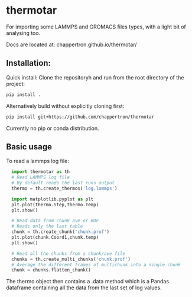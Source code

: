 # thermotar
For importing some LAMMPS and GROMACS files types, with a light bit of analysing too.

Docs are located at: chappertron.github.io/thermotar/


## Installation:
  Quick install:
  Clone the repositoryh and run from the root directory of the project:
  ```sh
  pip install .
  ```

  Alternatively build without explicitly cloning first:
  ```sh
  pip install git+https://github.com/chappertron/thermotar
  ```

  Currently no pip or conda distribution. 
  
  
## Basic usage
To read a lammps log file:
``` python
  import thermotar as th
  # Read LAMMPS log file
  # By default reads the last runs output
  thermo = th.create_thermos('log.lammps')

  import matplotlib.pyplot as plt
  plt.plot(thermo.Step,thermo.Temp)
  plt.show()

  # Read data from chunk ave or RDF
  # Reads only the last table
  chunk = th.create_chunk('chunk.prof')
  plt.plot(chunk.Coord1,chunk.temp)
  plt.show()

  # Read all the chunks from a chunk/ave file
  chunks = th.create_multi_chunks('chunk.prof')
  # Average the different frames of multichunk into a single chunk
  chunk = chunks.flatten_chunk()
``` 
The thermo object then contains a .data method which is a Pandas dataframe containing all the data from the last set of log values.







  
